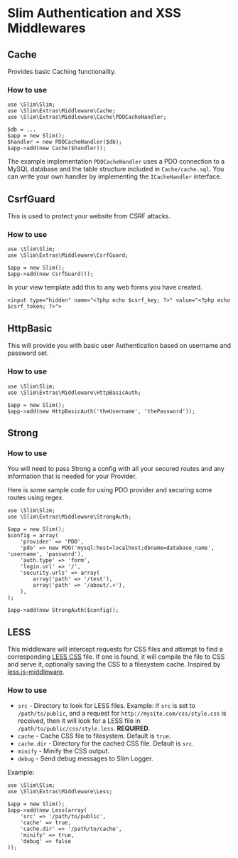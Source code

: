 # Slim Authentication and XSS Middlewares

## Cache

Provides basic Caching functionality.

### How to use

    use \Slim\Slim;
    use \Slim\Extras\Middleware\Cache;
    use \Slim\Extras\Middleware\Cache\PDOCacheHandler;

    $db = ...
    $app = new Slim();
    $handler = new PDOCacheHandler($db);
    $app->add(new Cache($handler));

The example implementation `PDOCacheHandler` uses a PDO connection to a MySQL
database and the table structure included in `Cache/cache.sql`. You can write
your own handler by implementing the `ICacheHandler` interface.

## CsrfGuard

This is used to protect your website from CSRF attacks. 

### How to use

    use \Slim\Slim;
    use \Slim\Extras\Middleware\CsrfGuard;

    $app = new Slim();
    $app->add(new CsrfGuard());

In your view template add this to any web forms you have created.

    <input type="hidden" name="<?php echo $csrf_key; ?>" value="<?php echo $csrf_token; ?>">

## HttpBasic

This will provide you with basic user Authentication based on username and password set.

### How to use

    use \Slim\Slim;
    use \Slim\Extras\Middleware\HttpBasicAuth;

    $app = new Slim();
    $app->add(new HttpBasicAuth('theUsername', 'thePassword'));


## Strong

### How to use

You will need to pass Strong a config with all your secured routes and any information that is needed
for your Provider.

Here is some sample code for using PDO provider and securing some routes using regex.

    use \Slim\Slim;
    use \Slim\Extras\Middleware\StrongAuth;

    $app = new Slim();
    $config = array(
        'provider' => 'PDO',
        'pdo' => new PDO('mysql:host=localhost;dbname=database_name', 'username', 'password'),
        'auth.type' => 'form',
        'login.url' => '/',
        'security.urls' => array(
            array('path' => '/test'),
            array('path' => '/about/.+'),
        ),
    );

    $app->add(new StrongAuth($config));

## LESS

This middleware will intercept requests for CSS files and attempt to find a
corresponding [LESS CSS](http://lesscss.org) file. If one is found, it will
compile the file to CSS and serve it, optionally saving the CSS to a filesystem
cache. Inspired by [less.js-middleware](https://github.com/emberfeather/less.js-middleware).

### How to use

* `src` - Directory to look for LESS files. Example: if `src` is set to
  `/path/to/public`, and a request for `http://mysite.com/css/style.css` is
  received, then it will look for a LESS file in
  `/path/to/public/css/style.less`. __REQUIRED__.
* `cache` - Cache CSS file to filesystem. Default is `true`.
* `cache.dir` - Directory for the cached CSS file. Default is `src`.
* `minify` - Minify the CSS output.
* `debug` - Send debug messages to Slim Logger.

Example:

    use \Slim\Slim;
    use \Slim\Extras\Middleware\Less;

    $app = new Slim();
    $app->add(new Less(array(
        'src' => '/path/to/public',
        'cache' => true,
        'cache.dir' => '/path/to/cache',
        'minify' => true,
        'debug' => false
    ));

